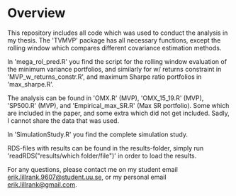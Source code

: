 
# Overview
This repository includes all code which was used to conduct the analysis in my 
thesis. The 'TVMVP' package has all necessary functions, except the rolling 
window which compares different covariance estimation methods.

In 'mega_rol_pred.R' you find the script for the rolling window evaluation of 
the minimum variance portfolios, and similarly for w/ returns constraint in 
'MVP_w_returns_constr.R', and maximum Sharpe ratio portfolios in 'max_sharpe.R'.

The analysis can be found in 'OMX.R' (MVP), 'OMX_15_19.R' (MVP), 'SP500.R' (MVP),
and 'Empirical_max_SR.R' (Max SR portfolio). Some which are included in the paper,
and some extra which did not get included. Sadly, I cannot share the data that 
was used.

In 'SimulationStudy.R' you find the complete simulation study.

RDS-files with results can be found in the results-folder, simply run 'readRDS("results/which folder/file")'
in order to load the results.

For any questions, please contact me on my student email erik.lillrank.9607@student.uu.se,
or my personal email erik.lillrank@gmail.com.